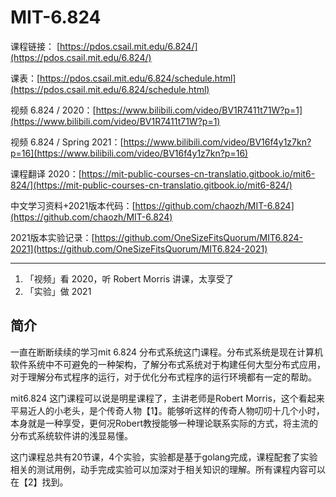 # MIT-6.824 

课程链接： [https://pdos.csail.mit.edu/6.824/](https://pdos.csail.mit.edu/6.824/)

课表：[https://pdos.csail.mit.edu/6.824/schedule.html](https://pdos.csail.mit.edu/6.824/schedule.html)

视频 6.824 / 2020：[https://www.bilibili.com/video/BV1R7411t71W?p=1](https://www.bilibili.com/video/BV1R7411t71W?p=1)

视频 6.824 / Spring 2021：[https://www.bilibili.com/video/BV16f4y1z7kn?p=16](https://www.bilibili.com/video/BV16f4y1z7kn?p=16)

课程翻译 2020：[https://mit-public-courses-cn-translatio.gitbook.io/mit6-824/](https://mit-public-courses-cn-translatio.gitbook.io/mit6-824/)

中文学习资料+2021版本代码：[https://github.com/chaozh/MIT-6.824](https://github.com/chaozh/MIT-6.824)

2021版本实验记录：[https://github.com/OneSizeFitsQuorum/MIT6.824-2021](https://github.com/OneSizeFitsQuorum/MIT6.824-2021)

---

1. 「视频」看 2020，听 Robert Morris 讲课，太享受了
2. 「实验」做 2021

## 简介

一直在断断续续的学习mit 6.824 分布式系统这门课程。分布式系统是现在计算机软件系统中不可避免的一种架构，了解分布式系统对于构建任何大型分布式应用，对于理解分布式程序的运行，对于优化分布式程序的运行环境都有一定的帮助。

mit6.824 这门课程可以说是明星课程了，主讲老师是Robert Morris，这个看起来平易近人的小老头，是个传奇人物【1】。能够听这样的传奇人物叨叨十几个小时，本身就是一种享受，更何况Robert教授能够一种理论联系实际的方式，将主流的分布式系统软件讲的浅显易懂。

这门课程总共有20节课，4个实验，实验都是基于golang完成，课程配套了实验相关的测试用例，动手完成实验可以加深对于相关知识的理解。所有课程内容可以在【2】找到。



